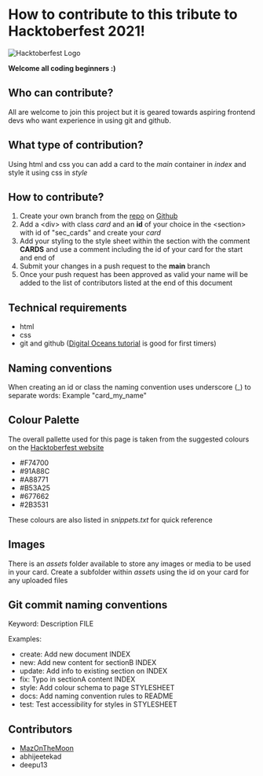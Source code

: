 # How to contribute to this tribute to Hacktoberfest 2021!

![Hacktoberfest Logo](https://hacktoberfest.digitalocean.com/_nuxt/img/logo-hf-icon.6b4a329.svg)

__Welcome all coding beginners :)__

## Who can contribute?

All are welcome to join this project but it is geared towards aspiring frontend devs who want experience in using git and github.

## What type of contribution?

Using html and css you can add a card to the *main* container in *index* and style it using css in *style*

## How to contribute?

1. Create your own branch from the [repo](https://github.com/MazontheMoon/myhacktoberfest2021tribute.git) on [Github](https://github.com/)
2. Add a &lt;div&gt; with class *card* and an __id__ of your choice in the &lt;section&gt; with id of "sec_cards" and create your *card*
3. Add your styling to the style sheet within the section with the comment __CARDS__ and use a comment including the id of your card for the start and end of 
4. Submit your changes in a push request to the **main** branch
5. Once your push request has been approved as valid your name will be added to the list of contributors listed at the end of this document

 ## Technical requirements

* html
* css
* git and github ([Digital Oceans tutorial](https://hacktoberfest.digitalocean.com/resources) is good for first timers)

## Naming conventions

When creating an id or class the naming convention uses underscore (_) to separate words:
Example "card_my_name"

## Colour Palette
The overall pallette used for this page is taken from the suggested colours on the [Hacktoberfest website](https://hacktoberfest.digitalocean.com/brandguidelines)

* #F74700 
* #91A88C 
* #A88771
* #B53A25 
* #677662 
* #2B3531 

These colours are also listed in *snippets.txt* for quick reference

## Images

There is an *assets* folder available to store any images or media to be used in your card. Create a subfolder within *assets* using the id on your card for any uploaded files

## Git commit naming conventions

Keyword: Description FILE

Examples:

* create: Add new document INDEX
* new: Add new content for sectionB INDEX
* update: Add info to existing section on INDEX
* fix: Typo in sectionA content INDEX
* style: Add colour schema to page STYLESHEET
* docs: Add naming convention rules to README
* test: Test accessibility for styles in STYLESHEET

## Contributors
* [MazOnTheMoon](https://github.com/MazontheMoon)
* abhijeetekad
* deepu13
